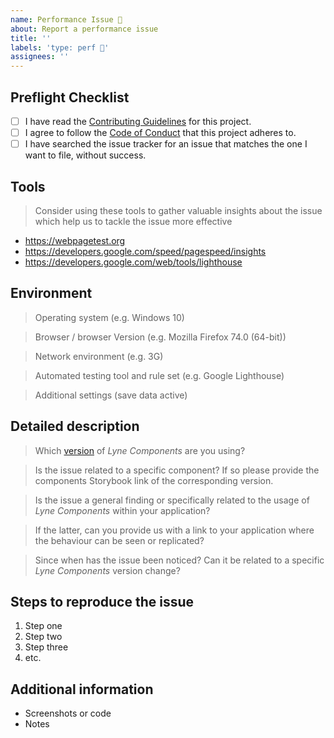 ```yaml
---
name: Performance Issue 🚄
about: Report a performance issue
title: ''
labels: 'type: perf 🚄'
assignees: ''
---
```


<!-- Feel free to remove sections that aren't relevant.

## Title line template: [Title]: Brief description

-->

## Preflight Checklist

<!-- Please ensure you've completed the following steps by replacing [ ] with [x]-->

- [ ] I have read the [Contributing Guidelines](https://github.com/lyne-design-system/lyne-components/blob/master/CONTRIBUTING.md) for this project.
- [ ] I agree to follow the [Code of Conduct](https://github.com/lyne-design-system/lyne-components/blob/master/CODE_OF_CONDUCT.md) that this project adheres to.
- [ ] I have searched the issue tracker for an issue that matches the one I want to file, without success.

## Tools

> Consider using these tools to gather valuable insights about the issue which help us to tackle the issue more effective

- https://webpagetest.org
- https://developers.google.com/speed/pagespeed/insights
- https://developers.google.com/web/tools/lighthouse

## Environment

> Operating system (e.g. Windows 10)

> Browser / browser Version (e.g. Mozilla Firefox 74.0 (64-bit))

> Network environment (e.g. 3G)

> Automated testing tool and rule set (e.g. Google Lighthouse)

> Additional settings (save data active)

## Detailed description

> Which [version](https://lyne-documentation.netlify.app/deployments/) of _Lyne Components_ are you using?

> Is the issue related to a specific component? If so please provide the components Storybook link of the corresponding version.

> Is the issue a general finding or specifically related to the usage of  
> _Lyne Components_ within your application?

> If the latter, can you provide us with a link to your application where
> the behaviour can be seen or replicated?

> Since when has the issue been noticed? Can it be related to a specific
> _Lyne Components_ version change?

## Steps to reproduce the issue

1. Step one
2. Step two
3. Step three
4. etc.

## Additional information

- Screenshots or code
- Notes

